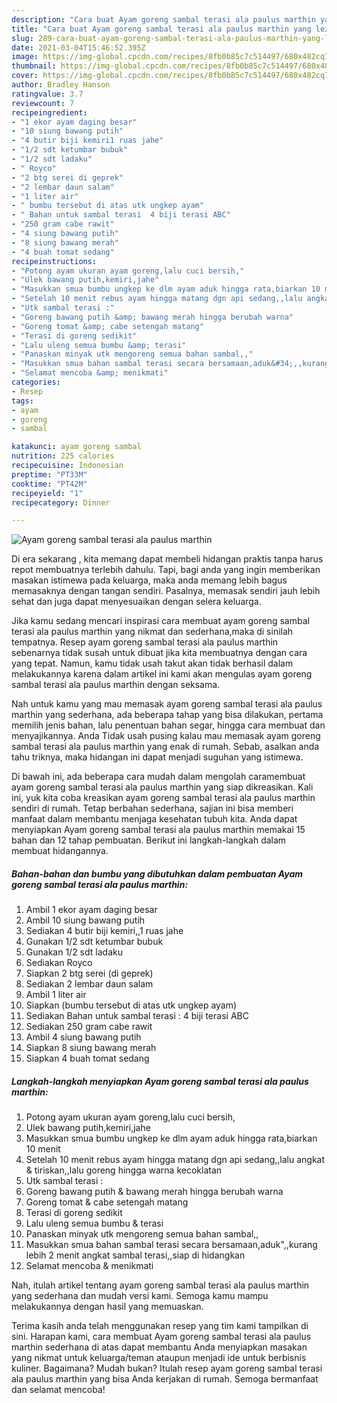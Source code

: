 ```yaml
---
description: "Cara buat Ayam goreng sambal terasi ala paulus marthin yang lezat Untuk Jualan"
title: "Cara buat Ayam goreng sambal terasi ala paulus marthin yang lezat Untuk Jualan"
slug: 289-cara-buat-ayam-goreng-sambal-terasi-ala-paulus-marthin-yang-lezat-untuk-jualan
date: 2021-03-04T15:46:52.395Z
image: https://img-global.cpcdn.com/recipes/8fb0b85c7c514497/680x482cq70/ayam-goreng-sambal-terasi-ala-paulus-marthin-foto-resep-utama.jpg
thumbnail: https://img-global.cpcdn.com/recipes/8fb0b85c7c514497/680x482cq70/ayam-goreng-sambal-terasi-ala-paulus-marthin-foto-resep-utama.jpg
cover: https://img-global.cpcdn.com/recipes/8fb0b85c7c514497/680x482cq70/ayam-goreng-sambal-terasi-ala-paulus-marthin-foto-resep-utama.jpg
author: Bradley Hanson
ratingvalue: 3.7
reviewcount: 7
recipeingredient:
- "1 ekor ayam daging besar"
- "10 siung bawang putih"
- "4 butir biji kemiri1 ruas jahe"
- "1/2 sdt ketumbar bubuk"
- "1/2 sdt ladaku"
- " Royco"
- "2 btg serei di geprek"
- "2 lembar daun salam"
- "1 liter air"
- " bumbu tersebut di atas utk ungkep ayam"
- " Bahan untuk sambal terasi  4 biji terasi ABC"
- "250 gram cabe rawit"
- "4 siung bawang putih"
- "8 siung bawang merah"
- "4 buah tomat sedang"
recipeinstructions:
- "Potong ayam ukuran ayam goreng,lalu cuci bersih,"
- "Ulek bawang putih,kemiri,jahe"
- "Masukkan smua bumbu ungkep ke dlm ayam aduk hingga rata,biarkan 10 menit"
- "Setelah 10 menit rebus ayam hingga matang dgn api sedang,,lalu angkat &amp; tiriskan,,lalu goreng hingga warna kecoklatan"
- "Utk sambal terasi :"
- "Goreng bawang putih &amp; bawang merah hingga berubah warna"
- "Goreng tomat &amp; cabe setengah matang"
- "Terasi di goreng sedikit"
- "Lalu uleng semua bumbu &amp; terasi"
- "Panaskan minyak utk mengoreng semua bahan sambal,,"
- "Masukkan smua bahan sambal terasi secara bersamaan,aduk&#34;,,kurang lebih 2 menit angkat sambal terasi,,siap di hidangkan"
- "Selamat mencoba &amp; menikmati"
categories:
- Resep
tags:
- ayam
- goreng
- sambal

katakunci: ayam goreng sambal 
nutrition: 225 calories
recipecuisine: Indonesian
preptime: "PT33M"
cooktime: "PT42M"
recipeyield: "1"
recipecategory: Dinner

---
```



![Ayam goreng sambal terasi ala paulus marthin](https://img-global.cpcdn.com/recipes/8fb0b85c7c514497/680x482cq70/ayam-goreng-sambal-terasi-ala-paulus-marthin-foto-resep-utama.jpg)

Di era  sekarang , kita memang dapat membeli hidangan praktis tanpa harus repot membuatnya terlebih dahulu. Tapi, bagi anda yang ingin memberikan masakan istimewa pada keluarga, maka anda memang lebih bagus memasaknya dengan tangan sendiri. Pasalnya, memasak sendiri jauh lebih sehat dan juga dapat menyesuaikan dengan selera keluarga.

Jika kamu sedang mencari inspirasi cara membuat ayam goreng sambal terasi ala paulus marthin yang nikmat dan sederhana,maka di sinilah tempatnya. Resep ayam goreng sambal terasi ala paulus marthin  sebenarnya tidak susah untuk dibuat jika kita membuatnya dengan cara yang tepat. Namun, kamu tidak usah takut akan tidak berhasil dalam melakukannya 
karena dalam artikel ini kami akan mengulas ayam goreng sambal terasi ala paulus marthin dengan seksama.  



Nah untuk kamu yang mau memasak ayam goreng sambal terasi ala paulus marthin yang sederhana, ada beberapa tahap yang bisa dilakukan, pertama memilih jenis bahan, lalu penentuan bahan segar, hingga cara membuat dan menyajikannya. Anda Tidak usah pusing kalau mau memasak ayam goreng sambal terasi ala paulus marthin yang enak di rumah. Sebab, asalkan anda  tahu triknya, maka hidangan ini dapat menjadi suguhan yang istimewa.

Di bawah ini, ada beberapa cara mudah dalam mengolah caramembuat ayam goreng sambal terasi ala paulus marthin yang siap dikreasikan. Kali ini, yuk kita coba kreasikan ayam goreng sambal terasi ala paulus marthin sendiri di rumah. Tetap berbahan sederhana, sajian ini bisa memberi manfaat dalam membantu menjaga kesehatan tubuh kita. Anda dapat menyiapkan Ayam goreng sambal terasi ala paulus marthin memakai 15 bahan dan 12 tahap pembuatan. Berikut ini langkah-langkah dalam membuat hidangannya.

<!--inarticleads1-->

##### Bahan-bahan dan bumbu yang dibutuhkan dalam pembuatan Ayam goreng sambal terasi ala paulus marthin:

1. Ambil 1 ekor ayam daging besar
1. Ambil 10 siung bawang putih
1. Sediakan 4 butir biji kemiri,,1 ruas jahe
1. Gunakan 1/2 sdt ketumbar bubuk
1. Gunakan 1/2 sdt ladaku
1. Sediakan  Royco
1. Siapkan 2 btg serei (di geprek)
1. Sediakan 2 lembar daun salam
1. Ambil 1 liter air
1. Siapkan  (bumbu tersebut di atas utk ungkep ayam)
1. Sediakan  Bahan untuk sambal terasi : 4 biji terasi ABC
1. Sediakan 250 gram cabe rawit
1. Ambil 4 siung bawang putih
1. Siapkan 8 siung bawang merah
1. Siapkan 4 buah tomat sedang




<!--inarticleads2-->

##### Langkah-langkah menyiapkan Ayam goreng sambal terasi ala paulus marthin:

1. Potong ayam ukuran ayam goreng,lalu cuci bersih,
1. Ulek bawang putih,kemiri,jahe
1. Masukkan smua bumbu ungkep ke dlm ayam aduk hingga rata,biarkan 10 menit
1. Setelah 10 menit rebus ayam hingga matang dgn api sedang,,lalu angkat &amp; tiriskan,,lalu goreng hingga warna kecoklatan
1. Utk sambal terasi :
1. Goreng bawang putih &amp; bawang merah hingga berubah warna
1. Goreng tomat &amp; cabe setengah matang
1. Terasi di goreng sedikit
1. Lalu uleng semua bumbu &amp; terasi
1. Panaskan minyak utk mengoreng semua bahan sambal,,
1. Masukkan smua bahan sambal terasi secara bersamaan,aduk&#34;,,kurang lebih 2 menit angkat sambal terasi,,siap di hidangkan
1. Selamat mencoba &amp; menikmati




Nah, itulah artikel tentang  ayam goreng sambal terasi ala paulus marthin  yang sederhana dan mudah versi kami. Semoga kamu mampu melakukannya dengan hasil yang memuaskan. 

Terima kasih anda telah menggunakan resep yang tim kami tampilkan di sini. Harapan kami, cara membuat  Ayam goreng sambal terasi ala paulus marthin sederhana di atas dapat membantu Anda menyiapkan masakan yang nikmat untuk keluarga/teman ataupun menjadi ide untuk berbisnis kuliner. Bagaimana? Mudah bukan? Itulah resep ayam goreng sambal terasi ala paulus marthin yang bisa Anda kerjakan di rumah. Semoga bermanfaat dan selamat mencoba!

